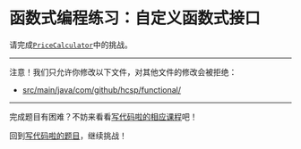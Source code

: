 # 函数式编程练习：自定义函数式接口

请完成[`PriceCalculator`](https://github.com/hcsp/custom-functional-interface/blob/master/src/main/java/com/github/hcsp/functional/PriceCalculator.java)中的挑战。

-----
注意！我们只允许你修改以下文件，对其他文件的修改会被拒绝：
- [src/main/java/com/github/hcsp/functional/](https://github.com/hcsp/custom-functional-interface/blob/master/src/main/java/com/github/hcsp/functional/)
-----


完成题目有困难？不妨来看看[写代码啦的相应课程](https://xiedaimala.com/tasks/71c7be59-2705-4b5a-bbe3-bcc8b5ee04c4)吧！

回到[写代码啦的题目](https://xiedaimala.com/tasks/71c7be59-2705-4b5a-bbe3-bcc8b5ee04c4/quizzes/b33dbdfb-ae0c-4e5b-80bd-a8a92bed88c1)，继续挑战！ 

